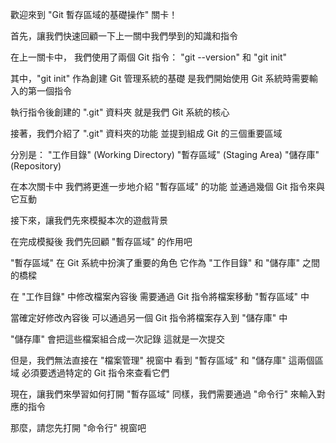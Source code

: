 歡迎來到
"Git 暫存區域的基礎操作" 關卡！

首先，讓我們快速回顧一下上一關中我們學到的知識和指令

在上一關卡中，
我們使用了兩個 Git 指令：
"git --version" 和 "git init" 

其中，"git init" 作為創建 Git 管理系統的基礎
是我們開始使用 Git 系統時需要輸入的第一個指令

執行指令後創建的 ".git" 資料夾 
就是我們 Git 系統的核心

接著，我們介紹了 ".git" 資料夾的功能
並提到組成 Git 的三個重要區域

分別是：
"工作目錄" (Working Directory)
"暫存區域" (Staging Area)
"儲存庫" (Repository)

在本次關卡中
我們將更進一步地介紹 "暫存區域" 的功能
並通過幾個 Git 指令來與它互動

接下來，讓我們先來模擬本次的遊戲背景

在完成模擬後
我們先回顧 "暫存區域" 的作用吧

"暫存區域" 在 Git 系統中扮演了重要的角色
它作為 "工作目錄" 和 "儲存庫" 之間的橋樑

在 "工作目錄" 中修改檔案內容後
需要通過 Git 指令將檔案移動 "暫存區域" 中

當確定好修改內容後
可以通過另一個 Git 指令將檔案存入到 "儲存庫" 中

"儲存庫" 會把這些檔案組合成一次記錄
這就是一次提交

但是，我們無法直接在 "檔案管理" 視窗中
看到 "暫存區域" 和 "儲存庫" 這兩個區域
必須要透過特定的 Git 指令來查看它們

現在，讓我們來學習如何打開 "暫存區域"
同樣，我們需要通過 "命令行" 來輸入對應的指令

那麼，請您先打開 "命令行" 視窗吧
